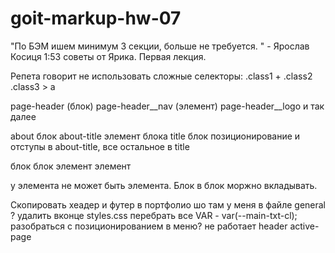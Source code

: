 # goit-markup-hw-07

"По БЭМ ишем минимум 3 секции, больше не требуется. " - Ярослав Косиця
1:53 советы от Ярика. Первая лекция. 

Репета говорит не использовать сложные селекторы:   .class1 + .class2
                                                    .class3 > a


page-header  (блок)
    page-header__nav  (элемент)
    page-header__logo и так далее


about блок
about-title элемент блока title блок
позиционирование и отступы в about-title, все остальное в title


блок
блок
    элемент
    элемент


у элемента не может быть элемента. Блок в блок моржно вкладывать. 

















Скопировать хеадер и футер в портфолио
шо там у меня в файле general ?
удалить вконце styles.css
перебрать все VAR - var(--main-txt-cl);
разобраться с позиционированием в меню? не работает header active-page